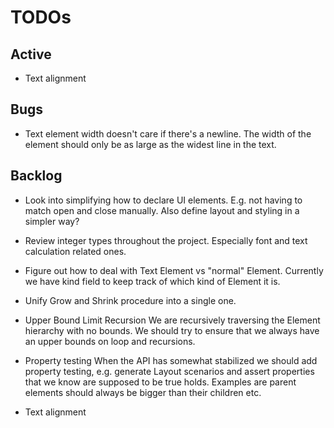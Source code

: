 # TODOs

## Active
* Text alignment

## Bugs
* Text element width doesn't care if there's a newline. The width of the element should only be as large
    as the widest line in the text.

## Backlog

* Look into simplifying how to declare UI elements. E.g. not having to match open and close manually.
    Also define layout and styling in a simpler way?

* Review integer types throughout the project. Especially font and text calculation related ones.

* Figure out how to deal with Text Element vs "normal" Element. Currently we have kind field to keep track
    of which kind of Element it is.

* Unify Grow and Shrink procedure into a single one.

* Upper Bound Limit Recursion
    We are recursively traversing the Element hierarchy with no bounds. We should try to ensure that we always have an upper bounds on loop 
    and recursions.

* Property testing
    When the API has somewhat stabilized we should add property testing, e.g. generate Layout scenarios and assert properties
    that we know are supposed to be true holds. Examples are parent elements should always be bigger than their children etc.

* Text alignment

